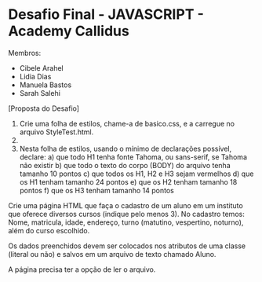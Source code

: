 # Desafio Final - JAVASCRIPT - Academy Callidus

Membros:
- Cibele Arahel
- Lidia Dias
- Manuela Bastos
- Sarah Salehi

[Proposta do Desafio]
1. Crie uma folha de estilos, chame-a de basico.css, e a carregue no arquivo StyleTest.html.
2. 
3. Nesta folha de estilos, usando o mínimo de declarações possível, declare:
a) que todo H1 tenha fonte Tahoma, ou sans-serif, se Tahoma não existir
b) que todo o texto do corpo (BODY) do arquivo tenha tamanho 10 pontos
c) que todos os H1, H2 e H3 sejam vermelhos
d) que os H1 tenham tamanho 24 pontos
e) que os H2 tenham tamanho 18 pontos
f) que os H3 tenham tamanho 14 pontos

Crie uma página HTML que faça o cadastro de um aluno em um instituto que oferece diversos cursos (indique pelo menos 3). No
cadastro temos: Nome, matricula, idade, endereço, turno (matutino, vespertino, noturno), além do curso escolhido.

Os dados preenchidos devem ser colocados nos atributos de uma classe (literal ou não) e salvos em um arquivo de texto chamado
Aluno.

A página precisa ter a opção de ler o arquivo.
